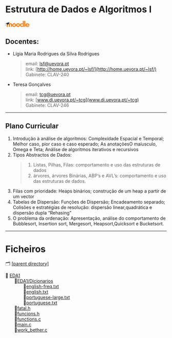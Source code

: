 # Estrutura de Dados e Algoritmos I  
[ <img width="75px" src="https://github.com/GBarradas/GBarradas/blob/main/img/moodle.png?raw=true">](https://www.moodle.uevora.pt/2021/course/view.php?id=1707)
## Docentes:
- Lígia Maria Rodrigues da Silva Rodrigues
  > email: [lsf@uevora.pt](lsf@uevora.pt)  
    link: [http://home.uevora.pt/~lsf/](http://home.uevora.pt/~lsf/)  
    Gabinete: CLAV-240
- Teresa Gonçalves
    > email: [tcg@uevora.pt](tcg@uevora.pt)  
    link: [www.di.uevora.pt/~tcg](www.di.uevora.pt/~tcg)  
    Gabinete: CLAV-246

---  
## Plano Curricular  
1. Introdução à análise de algoritmos: Complexidade Espacial e Temporal; Melhor caso, pior caso e caso esperado; As anotaçõesO maíusculo, Omega e Teta; Análise de algoritmos iterativos e recursivos
2. Tipos Abstractos de Dados:
    > 1. Listas, Pilhas, Filas: comportamento e uso das estruturas de dados
    > 2. árvores, árvores Binárias, ABP’s e AVL’s: comportamento e uso das estruturas de dados.
3. Filas com prioridade: Heaps binários; construção de um heap a partir de um vector
4. Tabelas de Dispersão: Funções de Dispersão; Encadeamento separado; Colisões e estratégias de resolução: dispersão linear,quadrática e dispersão dupla “Rehasing"
5. O problema da ordenação: Apresentação, análise do comportamento de Bubblesort, Insertion sort, Mergesort, Heapsort,Quicksort e Bucketsort.   
   

--- 
# Ficheiros  

🗂 [[parent directory]](..)  

📂 [EDA1]()  
&emsp;&emsp;📂[EDA1/Dicionarios]()    
&emsp;&emsp;&emsp;&emsp;📄[english-freq.txt](Dicionarios/english-freq.txt)  
&emsp;&emsp;&emsp;&emsp;📄[english.txt](Dicionarios/english.txt)  
&emsp;&emsp;&emsp;&emsp;📄[portuguese-large.txt](Dicionarios/portuguese-large.txt)  
&emsp;&emsp;&emsp;&emsp;📄[portuguese.txt](Dicionarios/portuguese.txt)  
&emsp;&emsp;📄[fatal.h](fatal.h)   
&emsp;&emsp;📄[funcions.h](funcions.h)    
&emsp;&emsp;📄[functions.c](functions.c)   
&emsp;&emsp;📄[main.c](main.c)    
&emsp;&emsp;📄[work_bether.c](work_bether.c)   
 